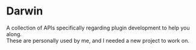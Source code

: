 # Darwin
A collection of APIs specifically regarding plugin development to help you along.  
These are personally used by me, and I needed a new project to work on.
